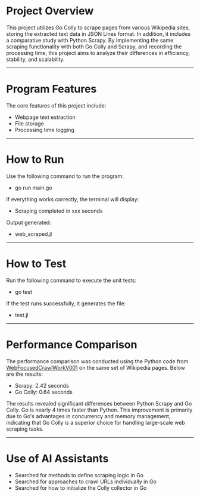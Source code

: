 # Project Overview
This project utilizes Go Colly to scrape pages from various Wikipedia sites, storing the extracted text data in JSON Lines format. In addition, it includes a comparative study with Python Scrapy. By implementing the same scraping functionality with both Go Colly and Scrapy, and recording the processing time, this project aims to analyze their differences in efficiency, stability, and scalability.

---

# Program Features
The core features of this project include:
- Webpage text extraction
- File storage
- Processing time logging

---

# How to Run
Use the following command to run the program: 
- go run main.go

If everything works correctly, the terminal will display: 
- Scraping completed in xxx seconds

Output generated: 
- web_scraped.jl

---

# How to Test
Run the following command to execute the unit tests: 
- go test

If the test runs successfully, it generates the file: 
- test.jl

---

# Performance Comparison
The performance comparison was conducted using the Python code from [WebFocusedCrawlWorkV001](WebFocusedCralWorkV001) on the same set of Wikipedia pages. Below are the results:
- Scrapy: 2.42 seconds 
- Go Colly: 0.64 seconds

The results revealed significant differences between Python Scrapy and Go Colly. Go is nearly 4 times faster than Python. This improvement is primarily due to Go's advantages in concurrency and memory management, indicating that Go Colly is a superior choice for handling large-scale web scraping tasks.

---

# Use of AI Assistants
- Searched for methods to define scraping logic in Go
- Searched for approaches to crawl URLs individually in Go
- Searched for how to initialize the Colly collector in Go

